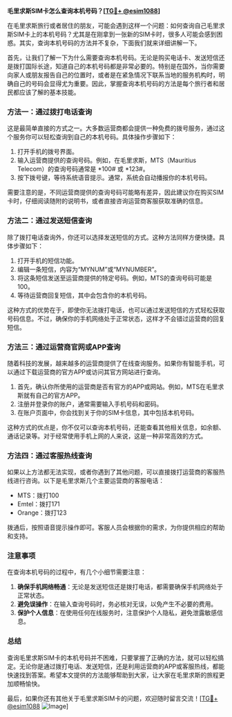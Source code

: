 **毛里求斯SIM卡怎么查询本机号码？[[TG💪+ @esim1088](https://t.me/s/esim1088)]**

在毛里求斯旅行或者居住的朋友，可能会遇到这样一个问题：如何查询自己毛里求斯SIM卡上的本机号码？尤其是在刚拿到一张新的SIM卡时，很多人可能会感到困惑。其实，查询本机号码的方法并不复杂，下面我们就来详细讲解一下。

首先，让我们了解一下为什么需要查询本机号码。无论是购买电话卡、发送短信还是拨打国际长途，知道自己的本机号码都是非常必要的。特别是在国外，当你需要向家人或朋友报告自己的位置时，或者是在紧急情况下联系当地的服务机构时，明确自己的号码会显得尤为重要。因此，掌握查询本机号码的方法是每个旅行者和居民都应该了解的基本技能。

### 方法一：通过拨打电话查询

这是最简单直接的方式之一。大多数运营商都会提供一种免费的拨号服务，通过这个服务你可以轻松查询到自己的本机号码。具体操作步骤如下：

1. 打开手机的拨号界面。
2. 输入运营商提供的查询号码。例如，在毛里求斯，MTS（Mauritius Telecom）的查询号码通常是 *100# 或 *123#。
3. 按下拨号键，等待系统语音提示。通常，系统会自动播报你的本机号码。

需要注意的是，不同运营商提供的查询号码可能略有差异，因此建议你在购买SIM卡时，仔细阅读随附的说明书，或者直接咨询运营商客服获取准确的信息。

### 方法二：通过发送短信查询

除了拨打电话查询外，你还可以选择发送短信的方式。这种方法同样方便快捷。具体步骤如下：

1. 打开手机的短信功能。
2. 编辑一条短信，内容为“MYNUM”或“MYNUMBER”。
3. 将这条短信发送至运营商提供的特定号码。例如，MTS的查询号码可能是100。
4. 等待运营商回复短信，其中会包含你的本机号码。

这种方式的优势在于，即使你无法拨打电话，也可以通过发送短信的方式轻松获取号码信息。不过，确保你的手机网络处于正常状态，这样才不会错过运营商的回复短信。

### 方法三：通过运营商官网或APP查询

随着科技的发展，越来越多的运营商提供了在线查询服务。如果你有智能手机，可以通过下载运营商的官方APP或访问其官方网站进行查询。

1. 首先，确认你所使用的运营商是否有官方的APP或网站。例如，MTS在毛里求斯就有自己的官方APP。
2. 注册并登录你的账户，通常需要输入手机号码和密码。
3. 在账户页面中，你会找到关于你的SIM卡信息，其中包括本机号码。

这种方式的优点是，你不仅可以查询本机号码，还能查看其他相关信息，如余额、通话记录等。对于经常使用手机上网的人来说，这是一种非常高效的方式。

### 方法四：通过客服热线查询

如果以上方法都无法实现，或者你遇到了其他问题，可以直接拨打运营商的客服热线进行咨询。以下是毛里求斯几个主要运营商的客服电话：

- MTS：拨打100
- Emtel：拨打171
- Orange：拨打123

拨通后，按照语音提示操作即可。客服人员会根据你的需求，为你提供相应的帮助和支持。

### 注意事项

在查询本机号码的过程中，有几个小细节需要注意：

1. **确保手机网络畅通**：无论是发送短信还是拨打电话，都需要确保手机网络处于正常状态。
2. **避免误操作**：在输入查询号码时，务必核对无误，以免产生不必要的费用。
3. **保护个人信息**：在使用任何在线服务时，注意保护个人隐私，避免泄露敏感信息。

### 总结

查询毛里求斯SIM卡的本机号码并不困难，只要掌握了正确的方法，就可以轻松搞定。无论你是通过拨打电话、发送短信，还是利用运营商的APP或客服热线，都能快速找到答案。希望本文提供的方法能够帮助到大家，让大家在毛里求斯的旅程更加顺畅愉快。

最后，如果你还有其他关于毛里求斯SIM卡的问题，欢迎随时留言交流！[[TG💪+ @esim1088](https://t.me/s/esim1088) ![Image](https://i.postimg.cc/4NQfJmqS/Snipaste-2025-05-13-00-14-12.png)]